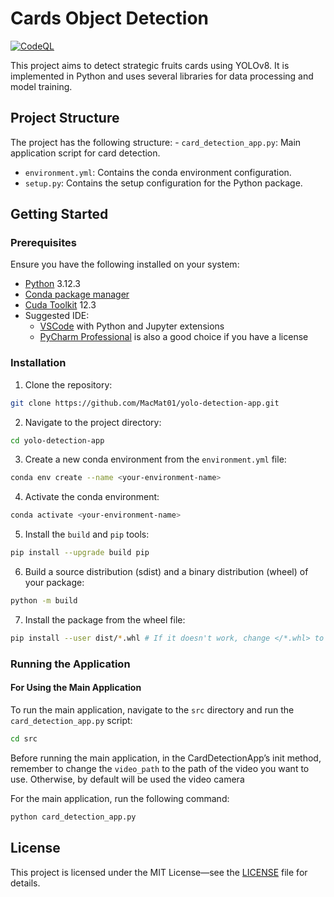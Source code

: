# Cards Object Detection

[![CodeQL](https://github.com/MacMat01/cards-object-detection/actions/workflows/codeql.yml/badge.svg)](https://github.com/MacMat01/cards-object-detection/actions/workflows/codeql.yml)

This project aims to detect strategic fruits cards using YOLOv8. It is implemented in Python and uses several libraries
for data processing and model training.

## Project Structure

The project has the following structure:
      - `card_detection_app.py`: Main application script for card detection.
- `environment.yml`: Contains the conda environment configuration.
- `setup.py`: Contains the setup configuration for the Python package.

## Getting Started

### Prerequisites

Ensure you have the following installed on your system:

- [Python](https://www.python.org/downloads/) 3.12.3
- [Conda package manager](https://www.anaconda.com/download)
- [Cuda Toolkit](https://developer.nvidia.com/cuda-toolkit-archive) 12.3
- Suggested IDE:
  - [VSCode](https://code.visualstudio.com/Download) with Python and Jupyter extensions
  - [PyCharm Professional](https://www.jetbrains.com/pycharm/download/?section=windows) is also a good choice if you
    have a license

### Installation

1. Clone the repository:

```bash
git clone https://github.com/MacMat01/yolo-detection-app.git
```

2. Navigate to the project directory:

```bash
cd yolo-detection-app
```

3. Create a new conda environment from the `environment.yml` file:

```bash
conda env create --name <your-environment-name>
```

4. Activate the conda environment:

```bash
conda activate <your-environment-name>
```

5. Install the `build` and `pip` tools:

```bash
pip install --upgrade build pip
```

6. Build a source distribution (sdist) and a binary distribution (wheel) of your package:

```bash
python -m build
```

7. Install the package from the wheel file:

```bash
pip install --user dist/*.whl # If it doesn't work, change </*.whl> to the name of the wheel file generated in step 6
```

### Running the Application

#### For Using the Main Application

To run the main application, navigate to the `src` directory and run the `card_detection_app.py` script:

```bash
cd src
```

Before running the main application, in the CardDetectionApp’s init method,
remember to change the `video_path` to the path of the video you want to use.
Otherwise, by default will be used the video camera

For the main application, run the following command:
```bash
python card_detection_app.py
```

## License

This project is licensed under the MIT License—see the [LICENSE](LICENSE) file for details.
